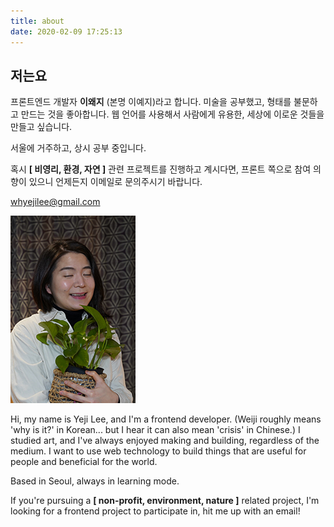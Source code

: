 ```yaml
---
title: about
date: 2020-02-09 17:25:13
---
```

## 저는요

프론트엔드 개발자 **이왜지** (본명 이예지)라고 합니다.
미술을 공부했고, 형태를 불문하고 만드는 것을 좋아합니다.
웹 언어를 사용해서 사람에게 유용한, 세상에 이로운 것들을 만들고 싶습니다.

서울에 거주하고, 상시 공부 중입니다.

혹시 **[ 비영리, 환경, 자연 ]** 관련 프로젝트를 진행하고 계시다면,
프론트 쪽으로 참여 의향이 있으니 언제든지 이메일로 문의주시기 바랍니다.

whyejilee@gmail.com

![스킨답서스를 껴안고 있는 저자의 이상한 모습](./index/plantmom.jpg "나물이 너무 좋아여")

Hi, my name is Yeji Lee, and I'm a frontend developer.
(Weiji roughly means 'why is it?' in Korean... but I hear it can also mean 'crisis' in Chinese.)
I studied art, and I've always enjoyed making and building, regardless of the medium.
I want to use web technology to build things that are useful for people and beneficial for the world.

Based in Seoul, always in learning mode.

If you're pursuing a **[ non-profit, environment, nature ]** related project,
I'm looking for a frontend project to participate in, hit me up with an email!